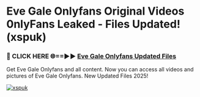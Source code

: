 # Eve Gale Onlyfans Original Videos 0nlyFans Leaked - Files Updated! (xspuk)

<h3>🔴 CLICK HERE 🌐==►► <a href="https://tinyurl.com/2m67pmp6" rel="nofollow">Eve Gale Onlyfans Updated Files</a></h3>

Get Eve Gale Onlyfans and all content. Now you can access all videos and pictures of Eve Gale Onlyfans. New Updated Files 2025!

[![xspuk](https://i.imgur.com/H4QAA4z.gif)](https://tinyurl.com/2m67pmp6)